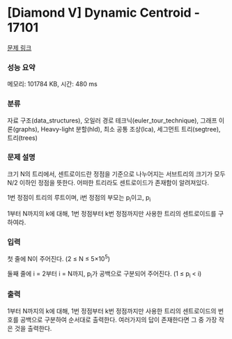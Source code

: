 # [Diamond V] Dynamic Centroid - 17101 

[문제 링크](https://www.acmicpc.net/problem/17101) 

### 성능 요약

메모리: 101784 KB, 시간: 480 ms

### 분류

자료 구조(data_structures), 오일러 경로 테크닉(euler_tour_technique), 그래프 이론(graphs), Heavy-light 분할(hld), 최소 공통 조상(lca), 세그먼트 트리(segtree), 트리(trees)

### 문제 설명

<p>크기 N의 트리에서, 센트로이드란 정점을 기준으로 나누어지는 서브트리의 크기가 모두 N/2 이하인 정점을 뜻한다. 어떠한 트리라도 센트로이드가 존재함이 알려져있다.</p>

<p>1번 정점이 트리의 루트이며, i번 정점의 부모는 p<sub>i</sub>이고, p<sub>i</sub><i이다.</p>

<p>1부터 N까지의 k에 대해, 1번 정점부터 k번 정점까지만 사용한 트리의 센트로이드를 구하여라.</p>

### 입력 

 <p>첫 줄에 N이 주어진다. (2 ≤ N ≤ 5×10<sup>5</sup>)</p>

<p>둘째 줄에 i = 2부터 i = N까지, p<sub>i</sub>가 공백으로 구분되어 주어진다. (1 ≤ p<sub>i </sub>< i)</p>

### 출력 

 <p>1부터 N까지의 k에 대해, 1번 정점부터 k번 정점까지만 사용한 트리의 센트로이드의 번호를 공백으로 구분하여 순서대로 출력한다. 여러가지의 답이 존재한다면 그 중 가장 작은 것을 출력한다.</p>

